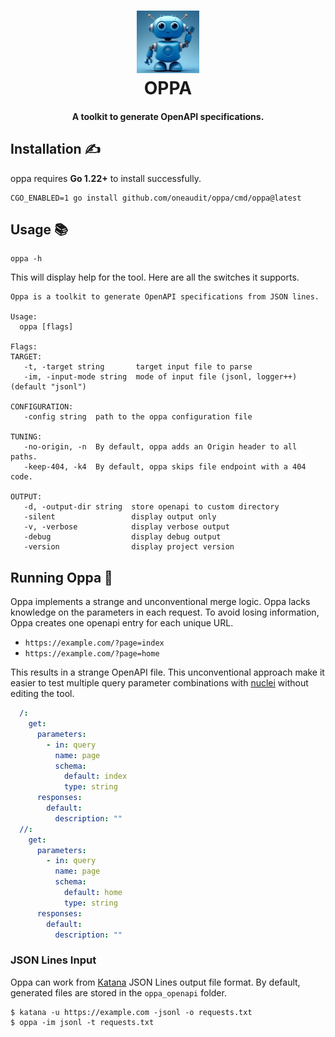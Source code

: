 <h1 align="center">
  <img src=".github/image.png" alt="oppa" width="100px">
  <br>
  OPPA
</h1>
<h4 align="center">A toolkit to generate OpenAPI specifications.</h4>

## Installation ✍️

oppa requires **Go 1.22+** to install successfully.

```console
CGO_ENABLED=1 go install github.com/oneaudit/oppa/cmd/oppa@latest
```

## Usage 📚

```
oppa -h
```

This will display help for the tool. Here are all the switches it supports.

```
Oppa is a toolkit to generate OpenAPI specifications from JSON lines.

Usage:
  oppa [flags]

Flags:
TARGET:
   -t, -target string       target input file to parse
   -im, -input-mode string  mode of input file (jsonl, logger++) (default "jsonl")

CONFIGURATION:
   -config string  path to the oppa configuration file

TUNING:
   -no-origin, -n  By default, oppa adds an Origin header to all paths.
   -keep-404, -k4  By default, oppa skips file endpoint with a 404 code.

OUTPUT:
   -d, -output-dir string  store openapi to custom directory
   -silent                 display output only
   -v, -verbose            display verbose output
   -debug                  display debug output
   -version                display project version
```

## Running Oppa 🧪

Oppa implements a strange and unconventional merge logic. Oppa lacks knowledge on the parameters in each request. To avoid losing information, Oppa creates one openapi entry for each unique URL.

* `https://example.com/?page=index`
* `https://example.com/?page=home`

This results in a strange OpenAPI file. This unconventional approach make it easier to test multiple query parameter combinations with [nuclei](https://github.com/projectdiscovery/nuclei) without editing the tool.

```yaml
  /:
    get:
      parameters:
        - in: query
          name: page
          schema:
            default: index
            type: string
      responses:
        default:
          description: ""
  //:
    get:
      parameters:
        - in: query
          name: page
          schema:
            default: home
            type: string
      responses:
        default:
          description: ""
```

### JSON Lines Input

Oppa can work from [Katana](https://github.com/projectdiscovery/katana) JSON Lines output file format. By default, generated files are stored in the `oppa_openapi` folder.

```
$ katana -u https://example.com -jsonl -o requests.txt
$ oppa -im jsonl -t requests.txt
```